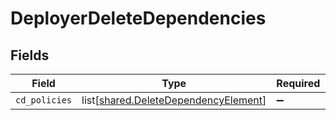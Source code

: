 # DeployerDeleteDependencies


## Fields

| Field                                                                                      | Type                                                                                       | Required                                                                                   | Description                                                                                |
| ------------------------------------------------------------------------------------------ | ------------------------------------------------------------------------------------------ | ------------------------------------------------------------------------------------------ | ------------------------------------------------------------------------------------------ |
| `cd_policies`                                                                              | list[[shared.DeleteDependencyElement](undefined/models/shared/deletedependencyelement.md)] | :heavy_minus_sign:                                                                         | N/A                                                                                        |